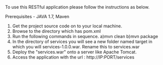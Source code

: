 To use this RESTful application please follow the instructions as below.

Prerequisites - JAVA 1.7, Maven

1. Get the project source code on to your local machine.
2. Browse to the directory which has pom.xml
3. Run the following commands in sequence.
	a)mvn clean
	b)mvn package
4. In the directory of services you will see a new folder named target in which you will services-1.0.0.war. Rename this to services.war
5. Deploy the "services.war" onto a server like Apache Tomcat.
6. Access the application with the url : http://IP:PORT/services
